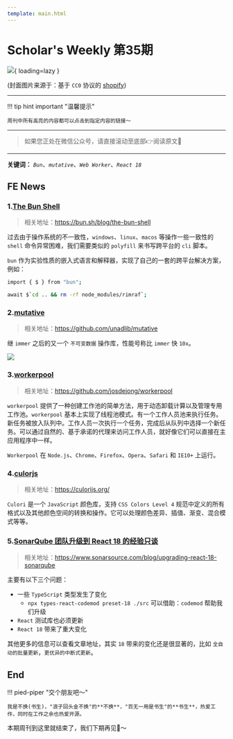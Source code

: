 ```yaml
---
template: main.html
---
```


# Scholar's Weekly 第35期

![](https://bigdreamerblog.oss-cn-beijing.aliyuncs.com/nextBlog/Y1B7AL.png?x-oss-process=image/auto-orient,1/interlace,1/quality,q_90/format,webp){ loading=lazy }


(封面图片来源于：基于 `CC0` 协议的 [shopify](https://www.shopify.com/stock-photos/photos/pink-spring-tree-blossoms?c=background))

------

!!! tip hint important "温馨提示"

    周刊中所有高亮的内容都可以点击到指定内容的链接～

---
> 如果您正处在微信公众号，请直接滚动至底部👉阅读原文🫶

---

**关键词：** *`Bun`*、*`mutative`*、*`Web Worker`*、*`React 18`*

## FE News

### 1.[The Bun Shell](https://bun.sh/blog/the-bun-shell)
> 相关地址：https://bun.sh/blog/the-bun-shell

过去由于操作系统的不一致性，`windows`、`linux`、`macos` 等操作一些一致性的 `shell` 命令异常困难，我们需要类似的 `polyfill` 来书写跨平台的 `cli` 脚本。

`bun` 作为实验性质的嵌入式语言和解释器，实现了自己的一套的跨平台解决方案，例如：

```bash
import { $ } from "bun";

await $`cd .. && rm -rf node_modules/rimraf`;
```

### 2.[mutative](https://github.com/unadlib/mutative)
> 相关地址：https://github.com/unadlib/mutative

继 `immer` 之后的又一个 `不可变数据` 操作库，性能号称比 `immer` 快 `10x`。

![](https://bigdreamerblog.oss-cn-beijing.aliyuncs.com/nextBlog/33JSay.png)

### 3.[workerpool](https://github.com/josdejong/workerpool)
> 相关地址：https://github.com/josdejong/workerpool

`workerpool` 提供了一种创建工作池的简单方法，用于动态卸载计算以及管理专用工作池。`workerpool` 基本上实现了线程池模式。有一个工作人员池来执行任务。新任务被放入队列中。工作人员一次执行一个任务，完成后从队列中选择一个新任务。可以通过自然的、基于承诺的代理来访问工作人员，就好像它们可以直接在主应用程序中一样。

`Workerpool` 在 `Node.js`、`Chrome`、`Firefox`、`Opera`、`Safari` 和 `IE10+` 上运行。

### 4.[culorjs](https://culorijs.org/)
>相关地址：https://culorijs.org/

`Culori` 是一个 `JavaScript` 颜色库，支持 `CSS Colors Level 4` 规范中定义的所有格式以及其他颜色空间的转换和操作。它可以处理颜色差异、插值、渐变、混合模式等等。

### 5.[SonarQube 团队升级到 React 18 的经验只谈](https://www.sonarsource.com/blog/upgrading-react-18-sonarqube/)
> 相关地址：https://www.sonarsource.com/blog/upgrading-react-18-sonarqube

主要有以下三个问题：

- 一些 `TypeScript` 类型发生了变化
  - `npx types-react-codemod preset-18 ./src` 可以借助：`codemod` 帮助我们升级
- `React` 测试库也必须更新 
- `React 18` 带来了重大变化

其他更多的信息可以查看文章地址，其实 `18` 带来的变化还是很显著的，比如 `全自动的批量更新`，`更优异的中断式更新`。


## End

!!! pied-piper "交个朋友吧～"

    我是不换(书生)，"浪子回头金不换"的**不换**，"百无一用是书生"的**书生**，热爱工作，同时在工作之余也热爱开源。

本期周刊到这里就结束了，我们下期再见👋～
